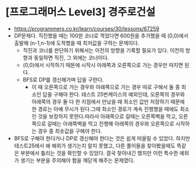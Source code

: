 # [프로그래머스 Level3] 경주로건설
- https://programmers.co.kr/learn/courses/30/lessons/67259
- DP문제다. 직진했을 때는 100원 코너로 꺽었다면 600원을 추가했을 때 (0,0)에서 출발해 (n-1,n-1)에 도착했을 때 최저값을 구하는 문제이다.
  - 직진과 코너를 판단하기 위해서는 이전의 방향을 기록할 필요가 있다. 이전의 방향과 동일하면 직진, 그 외에는 코너이다.
  - (0,0)에서 시작하기 때문에 시작시 아래쪽과 오른쪽으로 가는 경우만 따지면 된다.
  - BFS로 DP를 갱신해가며 답을 구한다.
      - 이 때 오른쪽으로 가는 경우와 아래쪽으로 가는 경우 따로 구해서 둘 중 최소인 답을 구해야 한다. 테스트 25번케이스의 예외인데, 오른쪽의 경우와 아래쪽의 경우 둘 다 한 지점에서 만났을 때 최소인 값만 저장하기 때문에 한 경로는 아예 무시가 된다.그때 최소인 경로가 계속 진행했을 때에도 최소인 것을 보장하지 못한다.따라서 아래쪽으로 갈때는 오른쪽벽을 막고, 오른쪽으로 갈때는 아래쪽벽을 막고 진행해 아래쪽의 경우와 오른쪽으로 시작하는 경우 중 최솟값을 구해야 한다.
- BFS로 구해야 한다거나 DP로 갱신해야 한다는 것은 쉽게 떠올릴 수 있었다. 하지만 테스트25에서 왜 예외가 생기는지 알지 못했고, 다른 풀이들을 찾아봤을때도 똑같은 부분에서 틀리는 것을 확인할 수 있었다. 결국 찾아내긴 했지만 이런 특수한 예외가 생기는 부분을 주의해야 함을 깨닫게 해주는 문제였다.